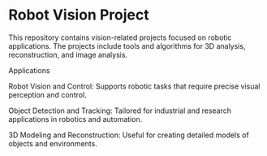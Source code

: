 # Robot Vision Project

This repository contains vision-related projects focused on robotic applications. The projects include tools and algorithms for 3D analysis, reconstruction, and image analysis.

Applications

Robot Vision and Control: Supports robotic tasks that require precise visual perception and control.

Object Detection and Tracking: Tailored for industrial and research applications in robotics and automation.

3D Modeling and Reconstruction: Useful for creating detailed models of objects and environments.
